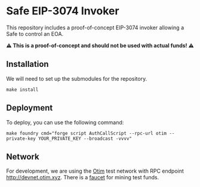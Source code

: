 # Safe EIP-3074 Invoker

This repository includes a proof-of-concept EIP-3074 invoker allowing a Safe to
control an EOA.

**:warning: This is a proof-of-concept and should not be used with actual funds!
:warning:**

## Installation

We will need to set up the submodules for the repository.

```
make install
```

## Deployment

To deploy, you can use the following command:

```
make foundry cmd="forge script AuthCallScript --rpc-url otim --private-key YOUR_PRIVATE_KEY --broadcast -vvvv"
```

## Network

For development, we are using the [Otim](https://docs.otim.xyz/) test network
with RPC endpoint <http://devnet.otim.xyz>. There is a
[faucet](http://devnet-faucet.otim.xyz/) for mining test funds.
